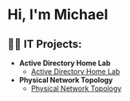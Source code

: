 <h1>Hi, I'm Michael <br/>
  
<h2>👨‍💻 IT Projects:</h2>

- <b>Active Directory Home Lab </b>
  - [Active Directory Home Lab](https://github.com/michaelforsythe1/Active-Directory-Lab)
- <b>Physical Network Topology</b>
  - [Physical Network Topology](https://github.com/michaelforsythe1/Physical-Network-Topology)
